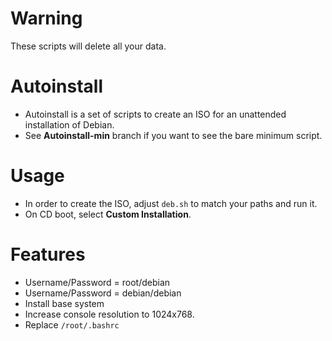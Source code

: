 Warning
=======
These scripts will delete all your data.


Autoinstall
===========
* Autoinstall is a set of scripts to create an ISO for an unattended installation of Debian.
* See **Autoinstall-min** branch if you want to see the bare minimum script.

Usage
=====
* In order to create the ISO, adjust `deb.sh` to match your paths and run it.
* On CD boot, select **Custom Installation**.

Features
========
* Username/Password = root/debian
* Username/Password = debian/debian
* Install base system
* Increase console resolution to 1024x768.
* Replace `/root/.bashrc`
